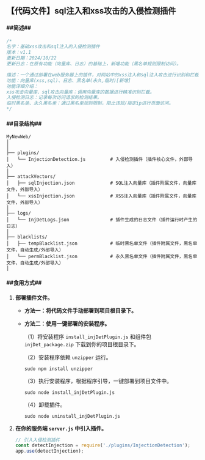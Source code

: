 ## 【代码文件】sql注入和xss攻击的入侵检测插件

#### ##简述##

```javascript
/*
名字：基础xss攻击和sql注入的入侵检测插件
版本：v1.1
更新日期：2024/10/22
更新日志：在原有功能（向量库、日志）的基础上，新增功能（黑名单规则限制访问）。

描述：一个通过部署在web服务器上的插件，对网站中的xss注入和sql注入攻击进行识别和拦截。
功能：向量库(xss,sql)、日志、黑名单(永久,临时)[新增]
功能详细介绍：
xss攻击向量库、sql攻击向量库：调用向量库的数据进行精准识别拦截。
入侵检测日志：记录每次访问请求的检测结果。
临时黑名单、永久黑名单：通过黑名单规则限制，阻止违规/指定ip进行页面访问。
*/
```



#### ##目录结构##

```
MyNewWeb/
│
│
├── plugins/
│   └── InjectionDetection.js         # 入侵检测插件（插件核心文件，外部导入）
│
├── attackVectors/
│   ├── sqlInjection.json             # SQL注入向量库（插件附属文件，向量库文件，外部导入）
│   └── xssInjection.json             # XSS注入向量库（插件附属文件，向量库文件，外部导入）
│
├── logs/
│   └── InjDetLogs.json               # 插件生成的日志文件（插件运行时产生的日志）
│
├── blacklists/
│   ├── tempBlacklist.json            # 临时黑名单文件（插件附属文件，黑名单文件，自动生成/外部导入）
│   └── permBlacklist.json            # 永久黑名单文件（插件附属文件，黑名单文件，自动生成/外部导入）
│
```



#### ##食用方式##

1. **部署插件文件。**

	- **方法一：将代码文件手动部署到项目根目录下。**

	- **方法二：使用一键部署的安装程序。**

		（1）将安装程序 `install_injDetPlugin.js` 和组件包 `injDet_package.zip` 下载到你的项目根目录下。

		（2）安装程序依赖 `unzipper` 运行。
		```shell
		sudo npm install unzipper
		```

		（3）执行安装程序，根据程序引导，一键部署到项目文件中。
		```shell
		sudo node install_injDetPlugin.js
		```

		（4）卸载插件。
		```shell
		sudo node uninstall_injDetPlugin.js
		```

		

2. **在你的服务端 `server.js` 中引入插件。**

	```javascript
	// 引入入侵检测插件
	const detectInjection = require('./plugins/InjectionDetection');
	app.use(detectInjection);
	```

	



